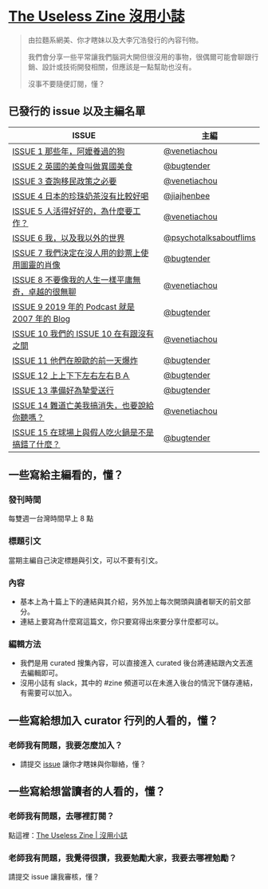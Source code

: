 # [The Useless Zine 沒用小誌](http://user66891.psee.io/the-useless-zine)

> 由拉麵系網美、你才瞎妹以及大李冗浩發行的內容刊物。
>
> 我們會分享一些平常讓我們腦洞大開但很沒用的事物，很偶爾可能會聊跟行銷、設計或技術開發相關，但應該是一點幫助也沒有。
>
> 沒事不要隨便訂閱，懂？


## 已發行的 issue 以及主編名單

| ISSUE | 主編|
| ------------------------------ | ------------- |
| [ISSUE 1 那些年，阿嬤養過的狗](https://theuselesszine.curated.co/issues/1)  | [@venetiachou](https://github.com/venetiachou)|
| [ISSUE 2 英國的美食叫做異國美食](https://theuselesszine.curated.co/issues/2) | [@bugtender](https://github.com/bugtender)|
| [ISSUE 3 查詢移民政策之必要](https://theuselesszine.curated.co/issues/3)   | [@venetiachou](https://github.com/venetiachou)|
| [ISSUE 4 日本的珍珠奶茶沒有比較好喝](https://theuselesszine.curated.co/issues/4) | [@jiajhenbee](https://github.com/jiajhenbee)|
| [ISSUE 5 人活得好好的，為什麼要工作？](https://theuselesszine.curated.co/issues/5) | [@venetiachou](https://github.com/venetiachou)|
| [ISSUE 6 我，以及我以外的世界](https://theuselesszine.curated.co/issues/6) | [@psychotalksaboutflims](https://cur.at/eLjduZW?m=web)|
| [ISSUE 7 我們決定在沒人用的鈔票上使用圖靈的肖像](https://theuselesszine.curated.co/issues/7) | [@bugtender](https://github.com/bugtender)|
| [ISSUE 8 不要像我的人生一樣平庸無奇，卓越的很無聊](https://theuselesszine.curated.co/issues/8) | [@venetiachou](https://github.com/venetiachou)|
| [ISSUE 9 2019 年的 Podcast 就是 2007 年的 Blog](https://theuselesszine.curated.co/issues/9) | [@bugtender](https://github.com/bugtender)|
| [ISSUE 10 我們的 ISSUE 10 在有跟沒有之間](https://theuselesszine.curated.co/issues/10) | [@venetiachou](https://github.com/venetiachou)|
| [ISSUE 11 他們在脫歐的前一天爆炸](https://theuselesszine.curated.co/issues/11) | [@bugtender](https://github.com/bugtender)|
| [ISSUE 12 上上下下左右左右ＢＡ](https://theuselesszine.curated.co/issues/12) | [@bugtender](https://github.com/bugtender)|
| [ISSUE 13 準備好為摯愛送行](https://theuselesszine.curated.co/issues/13) | [@bugtender](https://github.com/bugtender)|
| [ISSUE 14 難道亡美我搞消失，也要說給你聽嗎？](https://theuselesszine.curated.co/issues/14) | [@venetiachou](https://github.com/venetiachou)|
| [ISSUE 15 在球場上與假人吃火鍋是不是搞錯了什麼？](https://theuselesszine.curated.co/issues/15) | [@bugtender](https://github.com/bugtender)|

## 一些寫給主編看的，懂？

### 發刊時間
  每雙週一台灣時間早上 8 點

### 標題引文
  當期主編自己決定標題與引文，可以不要有引文。

### 內容
  - 基本上為十篇上下的連結與其介紹，另外加上每次開頭與讀者聊天的前文部分。
  - 連結上要寫為什麼寫這篇文，你只要寫得出來要分享什麼都可以。

### 編輯方法
  - 我們是用 curated 搜集內容，可以直接進入 curated 後台將連結跟內文丟進去編輯即可。
  - 沒用小誌有 slack，其中的 #zine 頻道可以在未進入後台的情況下儲存連結，有需要可以加入。


## 一些寫給想加入 curator 行列的人看的，懂？

### 老師我有問題，我要怎麼加入？
  - 請提交 [issue](https://github.com/the-useless-zine/PinkyPenguin/issues) 讓你才瞎妹與你聯絡，懂？
  
  
## 一些寫給想當讀者的人看的，懂？

### 老師我有問題，去哪裡訂閱？
  點這裡：[The Useless Zine | 沒用小誌](http://user66891.psee.io/the-useless-zine)
 
### 老師我有問題，我覺得很讚，我要勉勵大家，我要去哪裡勉勵？
  請提交 issue 讓我審核，懂？

